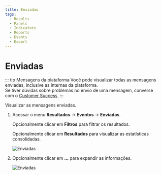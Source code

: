 ```yaml
---
title: Enviadas
tags:
  - Results
  - Panels
  - Indicators
  - Reports
  - Events
  - Export
---
```


# Enviadas

::: tip Mensagens da plataforma
Você pode visualizar todas as mensagens enviadas, inclusive as internas da plataforma.<br>
Se tiver dúvidas sobre problemas no envio de uma mensagem, converse com o [Customer Success](mailto:cs@phishx.io).
:::

Visualizar as mensagens enviadas.

1. Acessar o menu **Resultados** -> **Eventos** -> **Enviadas**.

   Opcionalmente clicar em **Filtros** para filtrar os resultados.

   Opcionalmente clicar em **Resultados** para visualizar as estatísticas consolidadas.

   ![Enviadas](https://cdn.phishx.io/phishx-docs/images/phishx_results_events_sent_01.webp)

2. Opcionalmente clicar em **...** para expandir as informações.

   ![Enviadas](https://cdn.phishx.io/phishx-docs/images/phishx_results_events_sent_02.webp)
